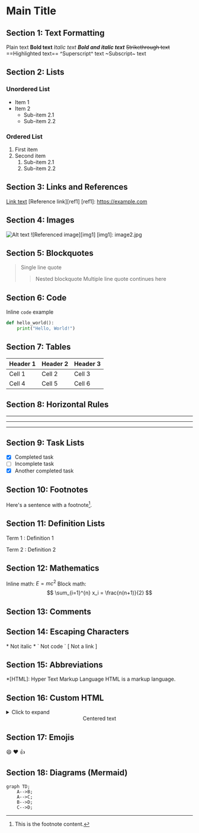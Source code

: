 # Main Title

## Section 1: Text Formatting
Plain text
**Bold text**
*Italic text*
***Bold and italic text***
~~Strikethrough text~~
==Highlighted text== 
^Superscript^ text
~Subscript~ text

## Section 2: Lists
### Unordered List
* Item 1
* Item 2
  * Sub-item 2.1
  * Sub-item 2.2

### Ordered List
1. First item
2. Second item
   1. Sub-item 2.1
   2. Sub-item 2.2

## Section 3: Links and References
[Link text](https://example.com)
[Reference link][ref1]
[ref1]: https://example.com

## Section 4: Images
![Alt text](image.jpg)
![Referenced image][img1]
[img1]: image2.jpg

## Section 5: Blockquotes
> Single line quote
>> Nested blockquote
> Multiple line quote
> continues here

## Section 6: Code
Inline `code` example

```python
def hello_world():
    print("Hello, World!")
```

## Section 7: Tables
| Header 1 | Header 2 | Header 3 |
|----------|----------|----------|
| Cell 1   | Cell 2   | Cell 3   |
| Cell 4   | Cell 5   | Cell 6   |

## Section 8: Horizontal Rules
---
***
___

## Section 9: Task Lists
- [x] Completed task
- [ ] Incomplete task
- [x] Another completed task

## Section 10: Footnotes
Here's a sentence with a footnote[^1].
[^1]: This is the footnote content.

## Section 11: Definition Lists
Term 1
: Definition 1

Term 2
: Definition 2

## Section 12: Mathematics
Inline math: $E = mc^2$
Block math:
$$
\sum_{i=1}^{n} x_i = \frac{n(n+1)}{2}
$$


## Section 13: Comments
[//]: # (This is a comment that won't be rendered)

## Section 14: Escaping Characters
\* Not italic \*
\` Not code \`
\[ Not a link \]

## Section 15: Abbreviations
*[HTML]: Hyper Text Markup Language
HTML is a markup language.

## Section 16: Custom HTML
<details>
<summary>Click to expand</summary>
This is hidden content.
</details>

<div align="center">
Centered text
</div>

## Section 17: Emojis
:smile: :heart: :thumbsup:

## Section 18: Diagrams (Mermaid)
```mermaid
graph TD;
    A-->B;
    A-->C;
    B-->D;
    C-->D;
